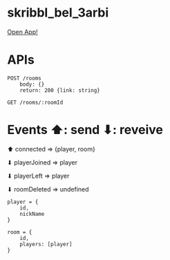 # skribbl_bel_3arbi
[Open App!](https://skribbl-bel-3arbi.herokuapp.com/ "Skribbl_bel_3arbi")

# APIs
```
POST /rooms
    body: {}
    return: 200 {link: string}
    
GET /rooms/:roomId
```

# Events ⬆: send ⬇: reveive


⬆ connected => {player, room}

⬇ playerJoined => player

⬇ playerLeft => player

⬇ roomDeleted => undefined

``` 
player = {
    id,
    nickName
}
```
```
room = {
    id,
    players: [player]
}
```
